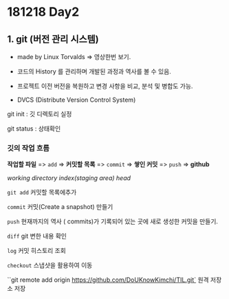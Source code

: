 # 181218 Day2

## 1. git (버전 관리 시스템)

- made by Linux Torvalds => 영상한번 보기.

- 코드의 History 를 관리하며 개발된 과정과 역사를 볼 수 있음.

- 프로젝트 이전 버전을 복원하고 변경 사항을 비교, 분석 및 병합도 가능.
- DVCS (Distribute Version Control System)

git init : 깃 디렉토리 실정

git status : 상태확인



### 깃의 작업 흐름

**작업할 파일** => `add` => **커밋할 목록** => `commit` => **쌓인 커밋** => `push` => **github**

*working directory*         *index(staging area)*                     *head*

`git add` 커밋할 목록에추가

`commit` 커밋(Create a snapshot) 만들기

`push` 현재까지의 역사 ( commits)가 기록되어 있는 곳에 새로 생성한 커밋을 만들기.

`diff` git 변한 내용 확인

`log` 커밋 히스토리 조회

`checkout`  스냅샷을 활용하여 이동

``git remote add origin https://github.com/DoUKnowKimchi/TIL.git` 원격 저장소 저장




